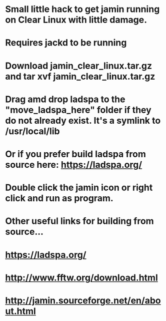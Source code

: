 # Small little hack to get jamin running on Clear Linux with little damage.

# Requires jackd to be running

# Download jamin_clear_linux.tar.gz and tar xvf jamin_clear_linux.tar.gz

# Drag amd drop ladspa to the "move_ladspa_here" folder if they do not already exist. It's a symlink to /usr/local/lib

# Or if you prefer build ladspa from source here: https://ladspa.org/

# Double click the jamin icon or right click and run as program.


# Other useful links for building from source...
# https://ladspa.org/
# http://www.fftw.org/download.html
# http://jamin.sourceforge.net/en/about.html
